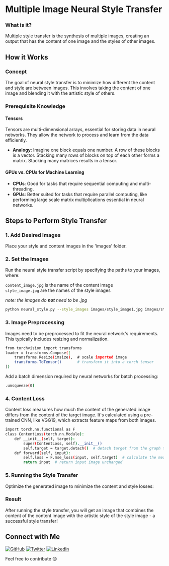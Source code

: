 # Multiple Image Neural Style Transfer

### What is it?

Multiple style transfer is the synthesis of multiple images, creating an output that has the content of one image and the styles of  other images.

## How it Works

### Concept

The goal of neural style transfer is to minimize how different the content and style are between images. This involves taking the content of one image and blending it with the artistic style of others.

### Prerequisite Knowledge

#### Tensors
Tensors are multi-dimensional arrays, essential for storing data in neural networks. They allow the network to process and learn from the data efficiently.
- **Analogy**: Imagine one block equals one number. A row of these blocks is a vector. Stacking many rows of blocks on top of each other forms a matrix. Stacking many matrices results in a tensor.

#### GPUs vs. CPUs for Machine Learning
- **CPUs**: Good for tasks that require sequential computing and multi-threading.
- **GPUs**: Better suited for tasks that require parallel computing, like performing large scale matrix multiplications essential in neural networks.

## Steps to Perform Style Transfer

### 1. Add Desired Images
Place your style and content images in the 'images' folder.

### 2. Set the Images
Run the neural style transfer script by specifying the paths to your images, where:

`content_image.jpg` is the name of the content image
<br>
`style_image.jpg` are the names of the style images

<i>note: the images do <b>not</b> need to be .jpg</i>

```bash
python neural_style.py --style_images images/style_image1.jpg images/style-images/style_image2.jpg --content_image images/content_image.jpg
```

### 3. Image Preprocessing
Images need to be preprocessed to fit the neural network's requirements. This typically includes resizing and normalization.
```bash
from torchvision import transforms
loader = transforms.Compose([
    transforms.Resize(imsize),  # scale imported image
    transforms.ToTensor()       # transform it into a torch tensor
])
```

Add a batch dimension required by neural networks for batch processing:
```bash
.unsqueeze(0)
```

### 4. Content Loss
Content loss measures how much the content of the generated image differs from the content of the target image. It's calculated using a pre-trained CNN, like VGG19, which extracts feature maps from both images.
```bash
import torch.nn.functional as F
class ContentLoss(torch.nn.Module):
    def __init__(self, target):
        super(ContentLoss, self).__init__()
        self.target = target.detach()  # detach target from the graph to treat as a constant reference
    def forward(self, input):
        self.loss = F.mse_loss(input, self.target)  # calculate the mean squared error
        return input  # return input image unchanged
```

### 5. Running the Style Transfer
Optimize the generated image to minimize the content and style losses:

### Result
After running the style transfer, you will get an image that combines the content of the content image with the artistic style of the style image - a successful style transfer!

## Connect with Me

[![GitHub](https://img.shields.io/badge/-GitHub-181717?style=for-the-badge&logo=github)](https://github.com/DorsaRoh)
[![Twitter](https://img.shields.io/badge/-Twitter-1DA1F2?style=for-the-badge&logo=twitter)](https://twitter.com/Dorsa_Rohani)
[![LinkedIn](https://img.shields.io/badge/-LinkedIn-0077B5?style=for-the-badge&logo=linkedin)](https://www.linkedin.com/in/dorsarohani/)

Feel free to contribute 😊



